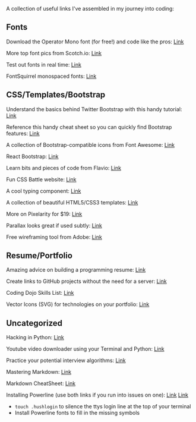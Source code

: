 A collection of useful links I've assembled in my journey into coding:

## Fonts

Download the Operator Mono font (for free!) and code like the pros: [Link](https://www.cufonfonts.com/font/operator-mono)

More top font pics from Scotch.io: [Link](https://scotch.io/bar-talk/top-10-monospace-fonts-for-developers?utm_source=newsletter&utm_medium=email&utm_campaign=top_10_coding_fonts_cost_of_js_in_2019_new_faster_terminal_for_windows&utm_term=2019-07-03)

Test out fonts in real time: [Link](https://app.programmingfonts.org/#victor-mono)

FontSquirrel monospaced fonts: [Link](https://www.fontsquirrel.com/fonts/list/classification/monospaced)

## CSS/Templates/Bootstrap

Understand the basics behind Twitter Bootstrap with this handy tutorial: [Link](https://getbootstrap.com/docs/4.3/layout/overview/)

Reference this handy cheat sheet so you can quickly find Bootstrap features: [Link](https://hackerthemes.com/bootstrap-cheatsheet/)

A collection of Bootstrap-compatible icons from Font Awesome: [Link](https://fontawesome.bootstrapcheatsheets.com/)

React Bootstrap: [Link](https://react-bootstrap.github.io/getting-started/introduction/)

Learn bits and pieces of code from Flavio: [Link](https://flaviocopes.com/)

Fun CSS Battle website: [Link](https://cssbattle.dev/)

A cool typing component: [Link](https://mattboldt.com/demos/typed-js/)

A collection of beautiful HTML5/CSS3 templates: [Link](https://html5up.net/)

More on Pixelarity for $19: [Link](https://pixelarity.com/)

Parallax looks great if used subtly: [Link](https://mdbootstrap.com/previews/docs/latest/html/parallax/index.html)

Free wireframing tool from Adobe: [Link](https://www.adobe.com/products/xd.html?sdid=12B9F15S&mv=Search&ef_id=CjwKCAjw04vpBRB3EiwA0Iieajxr_IlwWT9KbJnnF_kB9WbMfUzAtCVhlbLYEvyleOokW3wuLkzLXRoCqMEQAvD_BwE:G:s&s_kwcid=AL!3085!3!315233774112!e!!g!!adobe%20xd)

## Resume/Portfolio

Amazing advice on building a programming resume: [Link](https://zety.com/blog/programmer-resume-example)

Create links to GitHub projects without the need for a server: [Link](https://pages.github.com/)

Coding Dojo Skills List: [Link](https://docs.google.com/document/d/1Bu_tdZbIXe9BEgI3NrgvNv4wS4V-E2VE3m2zfuNvS0g/edit)

Vector Icons (SVG) for technologies on your portfolio: [Link](https://konpa.github.io/devicon/)

## Uncategorized

Hacking in Python: [Link](https://codingdojomarchcohort.slack.com/archives/CH440MVHB/p1561742099003400)

Youtube video downloader using your Terminal and Python: [Link](https://github.com/ytdl-org/youtube-dl)

Practice your potential interview algorithms: [Link](https://www.interviewcake.com/)

Mastering Markdown: [Link](https://guides.github.com/features/mastering-markdown/)

Markdown CheatSheet: [Link](https://github.com/adam-p/markdown-here/wiki/Markdown-Cheatsheet#links)

Installing Powerline (use both links if you run into issues on one): [Link](https://medium.com/@Clovis_app/configuration-of-a-beautiful-efficient-terminal-and-prompt-on-osx-in-7-minutes-827c29391961) [Link](https://medium.com/@ITZDERR/how-to-install-powerline-to-pimp-your-bash-prompt-for-mac-9b82b03b1c02)
* `touch .hushlogin` to silence the ttys login line at the top of your terminal
* Install Powerline fonts to fill in the missing symbols
